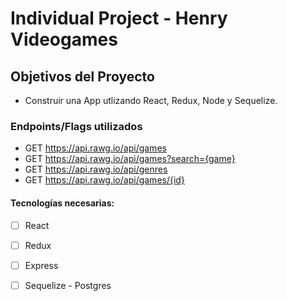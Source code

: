 # Individual Project - Henry Videogames

## Objetivos del Proyecto

- Construir una App utlizando React, Redux, Node y Sequelize.

### Endpoints/Flags utilizados

  - GET https://api.rawg.io/api/games
  - GET https://api.rawg.io/api/games?search={game}
  - GET https://api.rawg.io/api/genres
  - GET https://api.rawg.io/api/games/{id}


#### Tecnologías necesarias:
- [ ] React
- [ ] Redux
- [ ] Express
- [ ] Sequelize - Postgres

